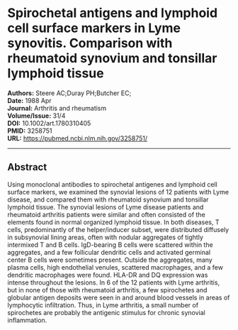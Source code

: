 # Spirochetal antigens and lymphoid cell surface markers in Lyme synovitis. Comparison with rheumatoid synovium and tonsillar lymphoid tissue

**Authors:** Steere AC;Duray PH;Butcher EC;  
**Date:** 1988 Apr  
**Journal:** Arthritis and rheumatism  
**Volume/Issue:** 31/4  
**DOI:** 10.1002/art.1780310405  
**PMID:** 3258751  
**URL:** https://pubmed.ncbi.nlm.nih.gov/3258751/

---

## Abstract

Using monoclonal antibodies to spirochetal antigenes and lymphoid cell surface markers, we examined the synovial lesions of 12 patients with Lyme disease, and compared them with rheumatoid synovium and tonsillar lymphoid tissue. The synovial lesions of Lyme disease patients and rheumatoid arthritis patients were similar and often consisted of the elements found in normal organized lymphoid tissue. In both diseases, T cells, predominantly of the helper/inducer subset, were distributed diffusely in subsynovial lining areas, often with nodular aggregates of tightly intermixed T and B cells. IgD-bearing B cells were scattered within the aggregates, and a few follicular dendritic cells and activated germinal center B cells were sometimes present. Outside the aggregates, many plasma cells, high endothelial venules, scattered macrophages, and a few dendritic macrophages were found. HLA-DR and DQ expression was intense throughout the lesions. In 6 of the 12 patients with Lyme arthritis, but in none of those with rheumatoid arthritis, a few spirochetes and globular antigen deposits were seen in and around blood vessels in areas of lymphocytic infiltration. Thus, in Lyme arthritis, a small number of spirochetes are probably the antigenic stimulus for chronic synovial inflammation.
